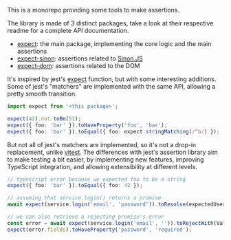 This is a monorepo providing some tools to make assertions.

The library is made of 3 distinct packages, take a look at their respective readme for a complete API documentation.

- [expect](./packages/expect): the main package, implementing the core logic and the main assertions
- [expect-sinon](./packages/expect-sinon): assertions related to [Sinon.JS](https://sinonjs.org/)
- [expect-dom](./packages/expect-dom): assertions related to the DOM

It's inspired by jest's [expect](https://github.com/facebook/jest/tree/main/packages/expect) function, but with some interesting additions. Some of jest's "matchers" are implemented with the same API, allowing a pretty smooth transition.

```ts
import expect from '<this package>';

expect(42).not.toBe(51);
expect({ foo: 'bar' }).toHaveProperty('foo', 'bar');
expect({ foo: 'bar' }).toEqual({ foo: expect.stringMatching(/^b/) });
```

But not all of jest's matchers are implemented, so it's not a drop-in replacement, unlike [vitest](https://vitest.dev/api/#expect). The differences with jest's assertion library aim to make testing a bit easier, by implementing new features, improving TypeScript integration, and allowing extensibility at different levels.

```ts
// typescript error because we expected foo to be a string
expect({ foo: 'bar' }).toEqual({ foo: 42 });

// assuming that service.login() returns a promise
await expect(service.login('email', 'password')).toResolve(expectedUser);

// we can also retrieve a rejecting promise's error
const error = await expect(service.login('email', '')).toRejectWith(ValidationError);
expect(error.fields).toHaveProperty('password', 'required');
```
